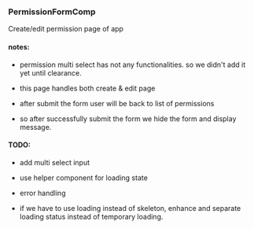 ### PermissionFormComp

Create/edit permission page of app

#### notes:

-   permission multi select has not any functionalities. so we didn't add it yet until clearance.

-   this page handles both create & edit page

-   after submit the form user will be back to list of permissions

-   so after successfully submit the form we hide the form and display message.

#### TODO:

-   add multi select input

-   use helper component for loading state

-   error handling

-   if we have to use loading instead of skeleton, enhance and separate loading status instead of temporary loading.
